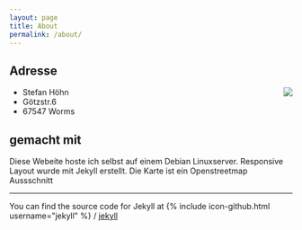 ```yaml
---
layout: page
title: About
permalink: /about/
---
```

<h2>Adresse</h2>
<img style="float: right;" src="/jekyll-my-awesome-site/photo/map.png">
 <ul>
 <li>Stefan Höhn</li>
 <li>Götzstr.6</li>
 <li>67547 Worms</li>
 </ul>
<h2>gemacht mit</h2>
<p>Diese Webeite hoste ich selbst auf einem Debian Linuxserver.
Responsive Layout wurde mit Jekyll erstellt. Die Karte ist ein Openstreetmap Aussschnitt</p>

<hr/>

You can find the source code for Jekyll at
{% include icon-github.html username="jekyll" %} /
[jekyll](https://github.com/jekyll/jekyll)
